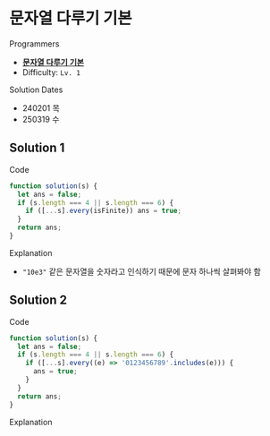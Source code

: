 # 문자열 다루기 기본

Programmers

- **[문자열 다루기 기본](https://school.programmers.co.kr/learn/courses/30/lessons/12918)**
- Difficulty: `Lv. 1`

Solution Dates

- 240201 목
- 250319 수

## Solution 1

Code

```javascript
function solution(s) {
  let ans = false;
  if (s.length === 4 || s.length === 6) {
    if ([...s].every(isFinite)) ans = true;
  }
  return ans;
}
```

Explanation

- `"10e3"` 같은 문자열을 숫자라고 인식하기 때문에 문자 하나씩 살펴봐야 함

## Solution 2

Code

```javascript
function solution(s) {
  let ans = false;
  if (s.length === 4 || s.length === 6) {
    if ([...s].every((e) => '0123456789'.includes(e))) {
      ans = true;
    }
  }
  return ans;
}
```

Explanation

